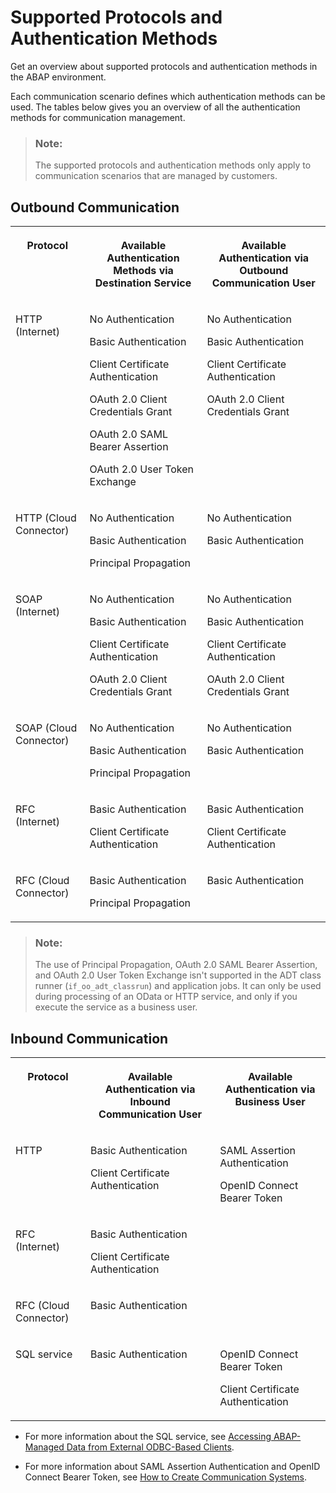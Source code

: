 <!-- loio437e9d41d24349c3a2b363f726022677 -->

# Supported Protocols and Authentication Methods

Get an overview about supported protocols and authentication methods in the ABAP environment.



Each communication scenario defines which authentication methods can be used. The tables below gives you an overview of all the authentication methods for communication management.

> ### Note:  
> The supported protocols and authentication methods only apply to communication scenarios that are managed by customers.



## Outbound Communication


<table>
<tr>
<th valign="top">

Protocol



</th>
<th valign="top">

Available Authentication Methods via Destination Service



</th>
<th valign="top">

Available Authentication via Outbound Communication User



</th>
</tr>
<tr>
<td valign="top">

HTTP \(Internet\)



</td>
<td valign="top">

No Authentication

Basic Authentication

Client Certificate Authentication

OAuth 2.0 Client Credentials Grant

OAuth 2.0 SAML Bearer Assertion

OAuth 2.0 User Token Exchange



</td>
<td valign="top">

No Authentication

Basic Authentication

Client Certificate Authentication

OAuth 2.0 Client Credentials Grant



</td>
</tr>
<tr>
<td valign="top">

HTTP \(Cloud Connector\)



</td>
<td valign="top">

No Authentication

Basic Authentication

Principal Propagation



</td>
<td valign="top">

No Authentication

Basic Authentication



</td>
</tr>
<tr>
<td valign="top">

SOAP \(Internet\)



</td>
<td valign="top">

No Authentication

Basic Authentication

Client Certificate Authentication

OAuth 2.0 Client Credentials Grant



</td>
<td valign="top">

No Authentication

Basic Authentication

Client Certificate Authentication

OAuth 2.0 Client Credentials Grant



</td>
</tr>
<tr>
<td valign="top">

SOAP \(Cloud Connector\)



</td>
<td valign="top">

No Authentication

Basic Authentication

Principal Propagation



</td>
<td valign="top">

No Authentication

Basic Authentication



</td>
</tr>
<tr>
<td valign="top">

RFC \(Internet\)



</td>
<td valign="top">

Basic Authentication

Client Certificate Authentication



</td>
<td valign="top">

Basic Authentication

Client Certificate Authentication



</td>
</tr>
<tr>
<td valign="top">

RFC \(Cloud Connector\)



</td>
<td valign="top">

Basic Authentication

Principal Propagation



</td>
<td valign="top">

Basic Authentication



</td>
</tr>
</table>

> ### Note:  
> The use of Principal Propagation, OAuth 2.0 SAML Bearer Assertion, and OAuth 2.0 User Token Exchange isn't supported in the ADT class runner \(`if_oo_adt_classrun`\) and application jobs. It can only be used during processing of an OData or HTTP service, and only if you execute the service as a business user.



<a name="loio437e9d41d24349c3a2b363f726022677__section_lgb_rc5_wmb"/>

## Inbound Communication


<table>
<tr>
<th valign="top">

Protocol



</th>
<th valign="top">

Available Authentication via Inbound Communication User



</th>
<th valign="top">

Available Authentication via Business User



</th>
</tr>
<tr>
<td valign="top">

HTTP



</td>
<td valign="top">

Basic Authentication

Client Certificate Authentication



</td>
<td valign="top">

SAML Assertion Authentication

OpenID Connect Bearer Token



</td>
</tr>
<tr>
<td valign="top">

RFC \(Internet\)



</td>
<td valign="top">

Basic Authentication

Client Certificate Authentication



</td>
<td valign="top">

 



</td>
</tr>
<tr>
<td valign="top">

RFC \(Cloud Connector\)



</td>
<td valign="top">

Basic Authentication



</td>
<td valign="top">

 



</td>
</tr>
<tr>
<td valign="top">

SQL service



</td>
<td valign="top">

Basic Authentication



</td>
<td valign="top">

OpenID Connect Bearer Token

Client Certificate Authentication



</td>
</tr>
</table>

-   For more information about the SQL service, see [Accessing ABAP-Managed Data from External ODBC-Based Clients](accessing-abap-managed-data-from-external-odbc-based-clients-4082fe1.md).

-   For more information about SAML Assertion Authentication and OpenID Connect Bearer Token, see [How to Create Communication Systems](../50-administration-and-ops/how-to-create-communication-systems-c2234ac.md).

